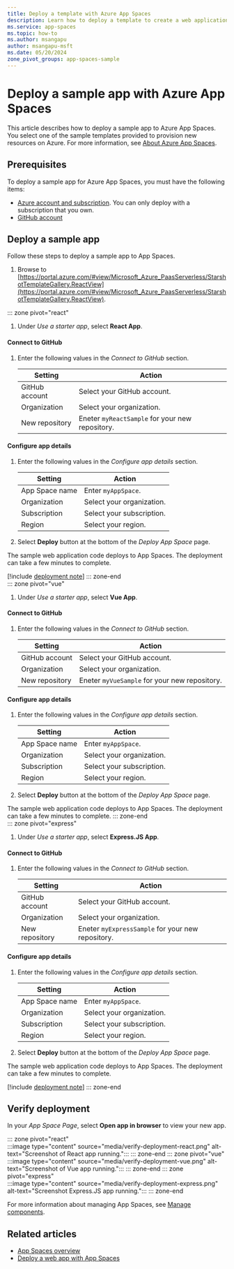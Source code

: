 ```yaml
---
title: Deploy a template with Azure App Spaces
description: Learn how to deploy a template to create a web application with Azure App Spaces.
ms.service: app-spaces
ms.topic: how-to
ms.author: msangapu
author: msangapu-msft
ms.date: 05/20/2024
zone_pivot_groups: app-spaces-sample
---
```


# Deploy a sample app with Azure App Spaces

This article describes how to deploy a sample app to Azure App Spaces. You select one of the sample templates provided to provision new resources on Azure. For more information, see [About Azure App Spaces](overview.md). 

## Prerequisites

To deploy a sample app for Azure App Spaces, you must have the following items:

- [Azure account and subscription](https://signup.azure.com/). You can only deploy with a subscription that you own.
- [GitHub account](https://github.com/)

## Deploy a sample app

Follow these steps to deploy a sample app to App Spaces. 

1. Browse to [https://portal.azure.com/#view/Microsoft_Azure_PaasServerless/StarshotTemplateGallery.ReactView](https://portal.azure.com/#view/Microsoft_Azure_PaasServerless/StarshotTemplateGallery.ReactView).

::: zone pivot="react"  
1. Under *Use a starter app*, select **React App**.

#### Connect to GitHub

1. Enter the following values in the *Connect to GitHub* section.

    | Setting | Action |
    |---|---|
    | GitHub account | Select your GitHub account. |
    | Organization | Select your organization. |
    | New repository | Eneter `myReactSample` for your new repository. |

#### Configure app details

1. Enter the following values in the *Configure app details* section.

    | Setting | Action |
    |---|---|
    | App Space name | Enter `myAppSpace`. |
    | Organization | Select your organization. |
    | Subscription | Select your subscription. |
    | Region | Select your region. |

1. Select **Deploy** button at the bottom of the *Deploy App Space* page.

The sample web application code deploys to App Spaces. The deployment can take a few minutes to complete.

[!include [deployment note](./includes/provisioning-note-swa.md)]
::: zone-end  
::: zone pivot="vue"  
1. Under *Use a starter app*, select **Vue App**.

#### Connect to GitHub

1. Enter the following values in the *Connect to GitHub* section.

    | Setting | Action |
    |---|---|
    | GitHub account | Select your GitHub account. |
    | Organization | Select your organization. |
    | New repository | Eneter `myVueSample` for your new repository. |

#### Configure app details

1. Enter the following values in the *Configure app details* section.

    | Setting | Action |
    |---|---|
    | App Space name | Enter `myAppSpace`. |
    | Organization | Select your organization. |
    | Subscription | Select your subscription. |
    | Region | Select your region. |

1. Select **Deploy** button at the bottom of the *Deploy App Space* page.

The sample web application code deploys to App Spaces. The deployment can take a few minutes to complete.
::: zone-end  
::: zone pivot="express"  
1. Under *Use a starter app*, select **Express.JS App**.
#### Connect to GitHub

1. Enter the following values in the *Connect to GitHub* section.

    | Setting | Action |
    |---|---|
    | GitHub account | Select your GitHub account. |
    | Organization | Select your organization. |
    | New repository | Eneter `myExpressSample` for your new repository. |

#### Configure app details

1. Enter the following values in the *Configure app details* section.

    | Setting | Action |
    |---|---|
    | App Space name | Enter `myAppSpace`. |
    | Organization | Select your organization. |
    | Subscription | Select your subscription. |
    | Region | Select your region. |

1. Select **Deploy** button at the bottom of the *Deploy App Space* page.

The sample web application code deploys to App Spaces. The deployment can take a few minutes to complete.

[!include [deployment note](./includes/provisioning-note-aca.md)]
::: zone-end  

## Verify deployment

In your *App Space Page*, select **Open app in browser** to view your new app.

::: zone pivot="react"  
:::image type="content" source="media/verify-deployment-react.png" alt-text="Screenshot of React app running.":::
::: zone-end
::: zone pivot="vue"  
:::image type="content" source="media/verify-deployment-vue.png" alt-text="Screenshot of Vue app running.":::
::: zone-end
::: zone pivot="express"  
:::image type="content" source="media/verify-deployment-express.png" alt-text="Screenshot Express.JS app running.":::
::: zone-end

For more information about managing App Spaces, see [Manage components](quickstart-deploy-web-app.md#manage-components).

## Related articles

- [App Spaces overview](overview.md)
- [Deploy a web app with App Spaces](quickstart-deploy-custom-web-app.md)
